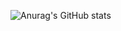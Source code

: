 ![Anurag's GitHub stats](https://github-readme-stats.vercel.app/api?username=pastyrMisha&show_icons=true&theme=gruvbox)



